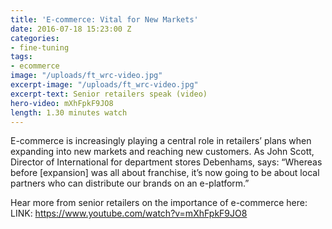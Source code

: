 ```yaml
---
title: 'E-commerce: Vital for New Markets'
date: 2016-07-18 15:23:00 Z
categories:
- fine-tuning
tags:
- ecommerce
image: "/uploads/ft_wrc-video.jpg"
excerpt-image: "/uploads/ft_wrc-video.jpg"
excerpt-text: Senior retailers speak (video)
hero-video: mXhFpkF9JO8
length: 1.30 minutes watch
---
```


E-commerce is increasingly playing a central role in retailers’ plans when expanding into new markets and reaching new customers. As John Scott, Director of International for department stores Debenhams, says: “Whereas before [expansion] was all about franchise, it’s now going to be about local partners who can distribute our brands on an e-platform.” 

Hear more from senior retailers on the importance of e-commerce here: LINK: https://www.youtube.com/watch?v=mXhFpkF9JO8